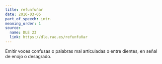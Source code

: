 ```yaml
---
title: refunfuñar
date: 2016-03-05
part_of_speech: intr.
meaning_order: 1
source:
  name: DLE 23
  link: https://dle.rae.es/refunfuñar
---
```


Emitir voces confusas o palabras mal articuladas o entre dientes, en señal de enojo o desagrado.
